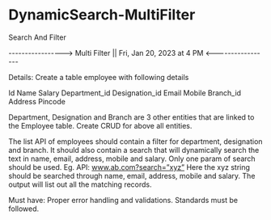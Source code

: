 # DynamicSearch-MultiFilter
Search And Filter


----------------->
 Multi Filter ||	Fri, Jan 20, 2023 at 4 PM
<-----------------

Details:
Create a table employee with following details

Id
Name
Salary
Department_id
Designation_id
Email
Mobile
Branch_id
Address
Pincode

Department, Designation and Branch are 3 other entities that are linked to the Employee table.
Create CRUD for above all entities.

The list API of employees should contain a filter for department, designation and branch. It should also contain a search that will dynamically search the text in name, email, address, mobile and salary. Only one param of search should be used.
Eg. API: www.ab.com?search=”xyz” Here the xyz string should be searched through name, email, address, mobile and salary. The output will list out all the matching records.

Must have:
Proper error handling and validations.
Standards must be followed.
